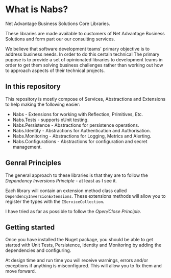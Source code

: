 # What is Nabs?
Net Advantage Business Solutions Core Libraries.

These libraries are made available to customers of Net Advantage Business Solutions and form part our our consulting services.

We believe that software development teams' primary objective is to address business needs. In order to do this certain technical 
The primary pupose is to provide a set of opinionated libraries to development teams in order to get them solving business challenges rather than working out how to approach aspects of their technical projects.

## In this repository

This repository is mostly compose of Services, Abstractions and Extensions to help making the following easier:

- Nabs - Extensions for working with Reflection, Primitives, Etc.
- Nabs.Tests - supports xUnit testing.
- Nabs.Persistence - Abstractions for persistence operations.
- Nabs.Identity - Abstractions for Authentication and Authorisation.
- Nabs.Monitoring - Abstractions for Logging, Metrics and Alerting.
- Nabs.Configurations - Abstractions for configuration and secret management.

## Genral Principles

The general approach to these libraries is that they are to follow the *Dependency Inversions Principle* - at least as I see it.

Each library will contain an extension method class called `DependencyInversionExtensions`. These extensions methods will allow you to register the types with the `IServiceCollection`.

I have tried as far as possible to follow the *Open/Close Principle*.

## Getting started

Once you have installed the Nuget package, you should be able to get started with Unit Tests, Persistence, Identity and Monitoring by adding the dependencies and configuring.

At design time and run time you will receive warnings, errors and/or exceptions if anything is misconfigured. This will allow you to fix them and move forward.
